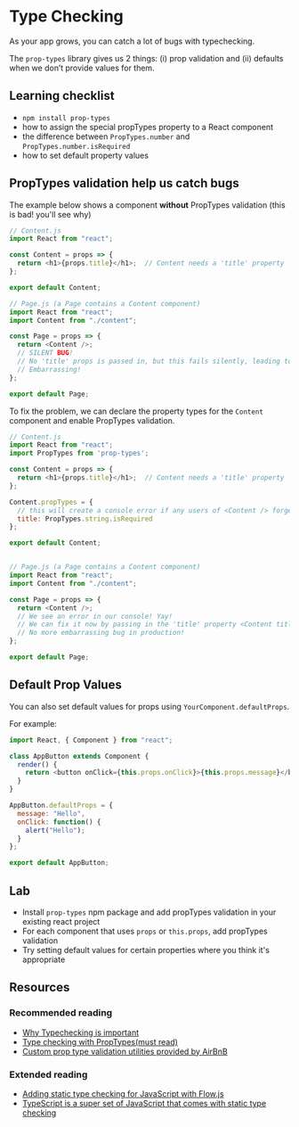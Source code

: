 # Type Checking

As your app grows, you can catch a lot of bugs with typechecking.

The `prop-types` library gives us 2 things: \(i\) prop validation and \(ii\) defaults when we don’t provide values for them.

## Learning checklist

* `npm install prop-types`
* how to assign the special propTypes property to a React component
* the difference between `PropTypes.number` and `PropTypes.number.isRequired`
* how to set default property values

## PropTypes validation help us catch bugs

The example below shows a component **without** PropTypes validation \(this is bad! you'll see why\)

```javascript
// Content.js
import React from "react";

const Content = props => {
  return <h1>{props.title}</h1>;  // Content needs a 'title' property
};

export default Content;

// Page.js (a Page contains a Content component)
import React from "react";
import Content from "./content";

const Page = props => {
  return <Content />;  
  // SILENT BUG! 
  // No 'title' props is passed in, but this fails silently, leading to a empty page. 
  // Embarrassing!
};

export default Page;
```

To fix the problem, we can declare the property types for the `Content` component and enable PropTypes validation.

```javascript
// Content.js
import React from "react";
import PropTypes from 'prop-types';

const Content = props => {
  return <h1>{props.title}</h1>;  // Content needs a 'title' property
};

Content.propTypes = {
  // this will create a console error if any users of <Content /> forget to pass in the title property
  title: PropTypes.string.isRequired  
};

export default Content;


// Page.js (a Page contains a Content component)
import React from "react";
import Content from "./content";

const Page = props => {
  return <Content />;  
  // We see an error in our console! Yay! 
  // We can fix it now by passing in the 'title' property <Content title="awesome stuff" />
  // No more embarrassing bug in production!
};

export default Page;
```

## Default Prop Values

You can also set default values for props using `YourComponent.defaultProps`.

For example:

```javascript
import React, { Component } from "react";

class AppButton extends Component {
  render() {
    return <button onClick={this.props.onClick}>{this.props.message}</button>;
  }
}

AppButton.defaultProps = {
  message: "Hello",
  onClick: function() {
    alert("Hello");
  }
};

export default AppButton;
```

## Lab

* Install `prop-types` npm package and add propTypes validation in your existing react project
* For each component that uses `props` or `this.props`, add propTypes validation
* Try setting default values for certain properties where you think it's appropriate

## Resources

### Recommended reading

* [Why Typechecking is important](https://www.quora.com/Why-is-type-checking-important-in-programming-languages-and-how-should-one-choose-between-dynamically-and-statically-typed-languages)
* [Type checking with PropTypes\(must read\)](https://reactjs.org/docs/typechecking-with-proptypes.html) 
* [Custom prop type validation utilities provided by AirBnB](https://github.com/airbnb/prop-types)

### Extended reading

* [Adding static type checking for JavaScript with Flow.js](https://flow.org/)
* [TypeScript is a super set of JavaScript that comes with static type checking](https://www.typescriptlang.org/)